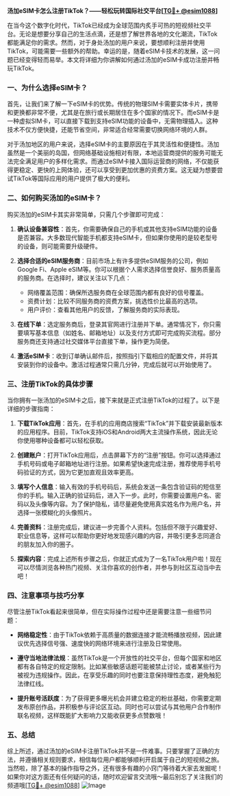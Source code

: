 **汤加eSIM卡怎么注册TikTok？——轻松玩转国际社交平台[[TG💪+ @esim1088](https://t.me/s/esim1088)]**

在当今这个数字化时代，TikTok已经成为全球范围内炙手可热的短视频社交平台。无论是想要分享自己的生活点滴，还是想了解世界各地的文化潮流，TikTok都能满足你的需求。然而，对于身处汤加的用户来说，要想顺利注册并使用TikTok，可能需要一些额外的帮助。幸运的是，随着eSIM卡技术的发展，这一问题已经变得轻而易举。本文将详细为你讲解如何通过汤加的eSIM卡成功注册并畅玩TikTok。

### 一、为什么选择eSIM卡？

首先，让我们来了解一下eSIM卡的优势。传统的物理SIM卡需要实体卡片，携带和更换都非常不便，尤其是在旅行或长期居住在多个国家的情况下。而eSIM卡是一种虚拟SIM卡，可以直接下载到支持eSIM功能的设备中，无需物理插入。这种技术不仅方便快捷，还能节省空间，非常适合经常需要切换网络环境的人群。

对于汤加地区的用户来说，选择eSIM卡的主要原因在于其灵活性和便捷性。汤加虽然是一个美丽的岛国，但网络基础设施相对有限，本地运营商提供的服务可能无法完全满足用户的多样化需求。而通过eSIM卡接入国际运营商的网络，不仅能获得更稳定、更快的上网体验，还可以享受到更加优惠的资费方案。这无疑为想要尝试TikTok等国际应用的用户提供了极大的便利。

### 二、如何购买汤加的eSIM卡？

购买汤加的eSIM卡其实非常简单，只需几个步骤即可完成：

1. **确认设备兼容性**：首先，你需要确保自己的手机或其他支持eSIM功能的设备是否兼容。大多数现代智能手机都支持eSIM卡，但如果你使用的是较老型号的设备，则可能需要升级硬件。

2. **选择合适的eSIM服务商**：目前市场上有许多提供eSIM服务的公司，例如Google Fi、Apple eSIM等。你可以根据个人需求选择信誉良好、服务质量高的服务商。在选择时，建议关注以下几点：
   - 网络覆盖范围：确保所选服务商在全球范围内都有良好的信号覆盖。
   - 资费计划：比较不同服务商的资费方案，挑选性价比最高的选项。
   - 用户评价：查看其他用户的反馈，了解服务商的实际表现。

3. **在线下单**：选定服务商后，登录其官网进行注册并下单。通常情况下，你只需要填写基本信息（如姓名、邮箱地址）以及支付方式即可完成购买流程。部分服务商还支持通过社交媒体平台直接下单，操作更为简便。

4. **激活eSIM卡**：收到订单确认邮件后，按照指引下载相应的配置文件，并将其安装到你的设备中。激活过程通常只需几分钟，完成后就可以开始使用了。

### 三、注册TikTok的具体步骤

当你拥有一张汤加的eSIM卡之后，接下来就是正式注册TikTok的过程了。以下是详细的步骤指南：

1. **下载TikTok应用**：首先，在手机的应用商店搜索“TikTok”并下载安装最新版本的应用程序。目前，TikTok支持iOS和Android两大主流操作系统，因此无论你使用哪种设备都可以轻松获取。

2. **创建账户**：打开TikTok应用后，点击屏幕下方的“注册”按钮。你可以选择通过手机号码或电子邮箱地址进行注册。如果希望快速完成注册，推荐使用手机号码验证的方式，因为它更加直观且效率更高。

3. **填写个人信息**：输入有效的手机号码后，系统会发送一条包含验证码的短信至你的手机。输入正确的验证码后，进入下一步。此时，你需要设置用户名、密码以及头像等内容。为了保护隐私，请尽量避免使用真实姓名作为用户名，并选择一张模糊化的头像照片。

4. **完善资料**：注册完成后，建议进一步完善个人资料。包括但不限于兴趣爱好、职业信息等，这样可以帮助你更好地发现感兴趣的内容，并吸引更多志同道合的朋友加入你的圈子。

5. **探索内容**：完成上述所有步骤之后，你就正式成为了一名TikTok用户啦！现在可以尽情浏览各种热门视频、关注你喜欢的创作者，并参与到社区互动当中去吧！

### 四、注意事项与技巧分享

尽管注册TikTok看起来很简单，但在实际操作过程中还是需要注意一些细节问题：

- **网络稳定性**：由于TikTok依赖于高质量的数据连接才能流畅播放视频，因此建议优先选择信号强、速度快的网络环境来进行注册及日常使用。
  
- **遵守当地法律法规**：虽然TikTok是一个开放性的社交平台，但每个国家和地区都有各自特定的规定限制。比如某些敏感话题可能被禁止讨论，或者某些行为被视为违规操作。因此，在享受乐趣的同时也要注意保持理性态度，避免触犯法律红线。

- **提升账号活跃度**：为了获得更多曝光机会并建立稳定的粉丝基础，你需要定期发布原创作品，并积极参与评论区互动。同时也可以尝试与其他用户合作制作联名视频，这样既能扩大影响力又能收获更多点赞数哦！

### 五、总结

综上所述，通过汤加的eSIM卡注册TikTok并不是一件难事。只要掌握了正确的方法，并遵循相关规则要求，相信每位用户都能够顺利开启属于自己的短视频之旅。当然啦，除了基本的操作指导之外，还有很多有趣的小窍门等待着大家去发掘呢！如果你对这方面还有任何疑问的话，随时欢迎留言交流哦～最后别忘了关注我们的频道哦[[TG💪+ @esim1088](https://t.me/s/esim1088)] ![Image](https://i.postimg.cc/4NQfJmqS/Snipaste-2025-05-13-00-14-12.png)